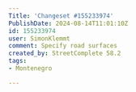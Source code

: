 ```yaml
---
Title: 'Changeset #155233974'
PublishDate: 2024-08-14T11:01:10Z
id: 155233974
user: SimonKlemmt
comment: Specify road surfaces
created_by: StreetComplete 58.2
tags:
- Montenegro

---
```

